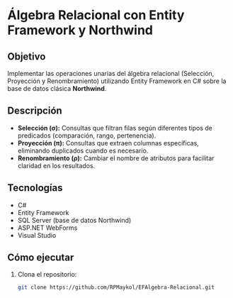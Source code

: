 # Álgebra Relacional con Entity Framework y Northwind

## Objetivo

Implementar las operaciones unarias del álgebra relacional (Selección, Proyección y Renombramiento) utilizando Entity Framework en C# sobre la base de datos clásica **Northwind**.

## Descripción

- **Selección (σ):** Consultas que filtran filas según diferentes tipos de predicados (comparación, rango, pertenencia).
- **Proyección (π):** Consultas que extraen columnas específicas, eliminando duplicados cuando es necesario.
- **Renombramiento (ρ):** Cambiar el nombre de atributos para facilitar claridad en los resultados.

## Tecnologías

- C#
- Entity Framework
- SQL Server (base de datos Northwind)
- ASP.NET WebForms
- Visual Studio

## Cómo ejecutar

1. Clona el repositorio:
   ```bash
   git clone https://github.com/RPMaykol/EFAlgebra-Relacional.git
